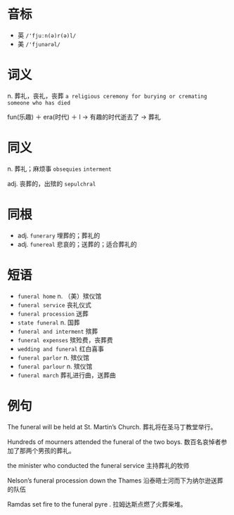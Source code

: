 # 音标

- 英 `/'fjuːn(ə)r(ə)l/`
- 美 `/'fjunərəl/`

# 词义

n. 葬礼，丧礼，丧葬
`a religious ceremony for burying or cremating someone who has died`



fun(乐趣) ＋ era(时代) ＋ l → 有趣的时代逝去了 → 葬礼

# 同义

n. 葬礼；麻烦事
`obsequies` `interment`

adj. 丧葬的，出殡的
`sepulchral`

# 同根

- adj. `funerary` 埋葬的；葬礼的
- adj. `funereal` 悲哀的；送葬的；适合葬礼的

# 短语

- `funeral home` n. （美）殡仪馆
- `funeral service` 丧礼仪式
- `funeral procession` 送葬
- `state funeral` n. 国葬
- `funeral and interment` 殡葬
- `funeral expenses` 殡殓费，丧葬费
- `wedding and funeral` 红白喜事
- `funeral parlor` n. 殡仪馆
- `funeral parlour` n. 殡仪馆
- `funeral march` 葬礼进行曲，送葬曲

# 例句

The funeral will be held at St. Martin’s Church.
葬礼将在圣马丁教堂举行。

Hundreds of mourners attended the funeral of the two boys.
数百名哀悼者参加了那两个男孩的葬礼。

the minister who conducted the funeral service
主持葬礼的牧师

Nelson’s funeral procession down the Thames
沿泰晤士河而下为纳尔逊送葬的队伍

Ramdas set fire to the funeral pyre .
拉姆达斯点燃了火葬柴堆。


